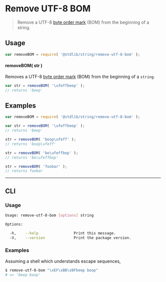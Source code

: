 # Remove UTF-8 BOM

> Remove a UTF-8 [byte order mark][bom] (BOM) from the beginning of a string.


<!-- <intro> -->

<!-- </intro> -->


<!-- <usage> -->

## Usage

``` javascript
var removeBOM = require( '@stdlib/string/remove-utf-8-bom' );
```

#### removeBOM( str )

Removes a UTF-8 [byte order mark][bom] (BOM) from the beginning of a `string`.


``` javascript
var str = removeBOM( '\ufeffbeep' );
// returns 'beep'
```

<!-- </usage> -->


<!-- <examples> -->

## Examples

``` javascript
var removeBOM = require( '@stdlib/string/remove-utf-8-bom' );

var str = removeBOM( '\ufeffbeep' );
// returns 'beep'

str = removeBOM( 'boop\ufeff' );
// returns 'boop\ufeff'

str = removeBOM( 'be\ufeffbop' );
// returns 'be\ufeffbop'

str = removeBOM( 'foobar' );
// returns foobar
```

<!-- </examples> -->


<!-- <cli> -->

---

## CLI

<!-- <usage> -->

### Usage

``` bash
Usage: remove-utf-8-bom [options] string

Options:

  -h,    --help                Print this message.
  -V,    --version             Print the package version.
```

<!-- </usage> -->


<!-- <examples> -->

### Examples

Assuming a shell which understands escape sequences,

``` bash
$ remove-utf-8-bom "\xEF\xBB\xBFbeep boop"
# => 'beep boop'
```

<!-- </examples> -->

<!-- </cli> -->


<!-- <links> -->

[bom]: https://en.wikipedia.org/wiki/Byte_order_mark#UTF-8

<!-- </links> -->

